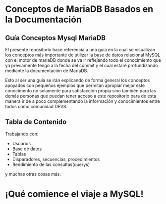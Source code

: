 # Conceptos de MariaDB Basados en la Documentación

## Guía Conceptos Mysql MariaDB
El presente repositorío hace referencia a una guía en la cual se visualizan
los conceptos más importante de utilizar la base de datos relacional MySQL con el
motor de mariaDB donde se va ir reflejando todo el conocimiento que ya previamente
tengo a la fecha del commit y el cual estaré profundizando mediante la documentación de MariaDB.

Esto al ser una guía se irán explicando de forma general los conceptos
apoyados con pequeños ejemplos que permitan apropiar mejor este conocimento
no solamente para satisfacción propia sino también para las demás personas
que puedan tener acceso a este repositorio para de esta manera ir de a poco
complementando la información y conocimientos entre todos como comunidad DEVS.

## Tabla de Contenido
Trabajando con:
* Usuarios
* Base de datos
* Tablas
* Disparadores, secuencias, procedimientos
* Rendimiento de las consultas(querys)

y muchas otras cosas más.

# ¡Qué comience el viaje a MySQL!